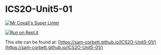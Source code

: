 # ICS2O-Unit5-01

[![Mr Coxall's Super Linter](https://github.com/sam-corbett/ICS2O-Unit5-01/workflows/Mr%20Coxall's%20Super%20Linter/badge.svg)](https://github.com/sam-corbett/ICS2O-Unit5-01/actions)

[![Run on Repl.it](https://repl.it/badge/github/sam-corbett/ICS2O-Unit5-01)](https://repl.it/github/sam-corbett/ICS2O-Unit5-01)

This site can be found at: [https://sam-corbett.github.io/ICS2O-Unit5-01/](https://sam-corbett.github.io/ICS2O-Unit5-01/)
